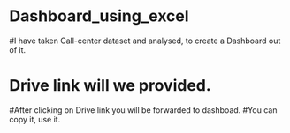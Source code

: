 # Dashboard_using_excel
#I have taken Call-center dataset and analysed, to create a Dashboard out of it. 
# Drive link will we provided.
#After clicking on Drive link you will be forwarded to dashboad.
#You can copy it, use it.
